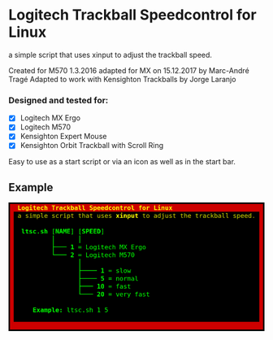 # Logitech Trackball Speedcontrol for Linux        
a simple script that uses xinput to adjust the trackball speed.  

Created for M570 1.3.2016 adapted for MX on 15.12.2017 by Marc-André Tragé
Adapted to work with Kensighton Trackballs by Jorge Laranjo

### Designed and tested for:
- [x] Logitech MX Ergo                               
- [x] Logitech M570   
- [x] Kensighton Expert Mouse
- [x] Kensighton Orbit Trackball with Scroll Ring
                                                                   
Easy to use as a start script or via an icon as well as in the start bar.                                                                   
## Example

![Preview](https://github.com/MTrage/Logitech-Trackball-Speedcontrol-for-Linux/blob/master/Preview.png)
    
